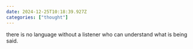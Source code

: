 ```yaml
---
date: 2024-12-25T10:18:39.927Z
categories: ["thought"]
---
```

there is no language without a listener who can understand what is being said.

